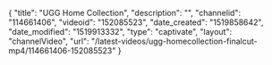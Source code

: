 {
    "title": "UGG Home Collection",
    "description": "",
    "channelid": "114661406",
    "videoid": "152085523",
    "date_created": "1519858642",
    "date_modified": "1519913332",
    "type": "captivate",
    "layout": "channelVideo",
    "url": "\/latest-videos\/ugg-homecollection-finalcut-mp4\/114661406-152085523"
}